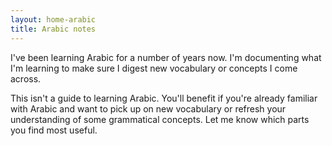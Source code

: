 ```yaml
---
layout: home-arabic
title: Arabic notes
---
```


I've been learning Arabic for a number of years now. I'm documenting what I'm learning to make sure I digest new vocabulary or concepts I come across. 

This isn't a guide to learning Arabic. You'll benefit if you're already familiar with Arabic and want to pick up on new vocabulary or refresh your understanding of some grammatical concepts. Let me know which parts you find most useful.
